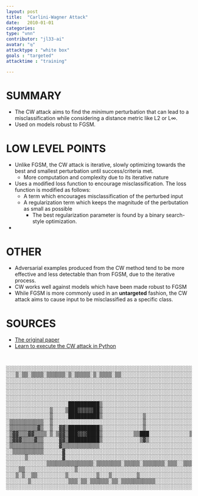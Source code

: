 ```yaml
---
layout: post
title:  "Carlini-Wagner Attack"
date:   2010-01-01
categories: 
type: "vnn"
contributor: "jl33-ai"
avatar: "♍︎"
attacktype : "white box"
goals : "targeted"
attacktime : "training"

---
```


# SUMMARY

- The CW attack aims to find the *minimum* perturbation that can lead to a misclassification while considering a distance metric like L2 or L∞. 
- Used on models robust to FGSM.


# LOW LEVEL POINTS

- Unlike FGSM, the CW attack is iterative, slowly optimizing towards the best and smallest perturbation until success/criteria met. 
    - More computation and complexity due to its iterative nature
- Uses a modified loss function to encourage misclassification. The loss function is modified as follows: 
    - A term which encourages misclassification of the perturbed input 
    - A regularization term which keeps the magnitude of the perbutation as small as possible
        - The best regularization parameter is found by a binary search-style optimization.  
- 

# OTHER

- Adversarial examples produced from the CW method tend to be more effective and less detectable than from FGSM, due to the iterative process.
- CW works well against models which have been made robust to FGSM
- While FGSM is more commonly used in an **untargeted** fashion, the CW attack aims to cause input to be misclassified as a specific class. 

# SOURCES 

- [The original paper](https://arxiv.org/pdf/1608.04644.pdf)
- [Learn to execute the CW attack in Python](https://fairyonice.github.io/Learn-the-Carlini-and-Wagners-adversarial-attack-MNIST.html)


<br> 
<pre>░░░░░░░░░░░░░░░░░░░░░░░░░░░░░░░░░░░░░░░░░░░░░░░░░░░░░░░░░░░░░░░░░░░░░░░░░░░░
░░░▒░▒▒░▒▒▒▒░▒▒▒▒▒▒░▒░▒▒▒▒▒░▒░▒▒▒▒░▒▒░░░░░░░░░░░░░░░░░░░░░░░░░░░░░░░░░░░░░░░
░░░░░░░░░░░░░░░░░░░░░░░░░░░░░░░░░░░░░░░░░░░░░░░░░░░░░░░░░░░░░░░░░░░░░░░░░░░░
░░░░░░░░░░░░░░░░░░░░░░░░░░░░░░░░░░░░░░░░░░░░░░░░░░░░░░░░░░░░░░░░░░░░░░░░░░░░
░░░░░░░░░░░░░░░░░░░░░░░░░░░░░░░░░░░░░░░░░░░░░░░░░░░░░░░░░░░░░░░░░░░░░░░░░░░░
░░░░░░░░░░░░░░░░░░░░░░░░░░░░░░░░░░░░░░░░░░░░░░░░░░░░░░░░░░░░░░░░░░░░░░░░░░░░
░░░░░░░░░░░░░░░░░░░░██████████▒░░░░░░░░░░░░░░░░░░░░░░░░░░░░░░░░░░░░░░░░░░░░░
░░░░░░░░░░░░░░▒░░░░▒███▓▓▓▓▓██▒░░░░░░░░░░░░░░░░░░░░░░░░░░░░░░░░░░░░░░░░░░░░░
░░░░░░░░░░░░░░▒░░░░░██████████▒░░░░░░░░░░░░░▒░░░░░░░░░░░░░░░░░░░░░░░░░▒░░░░░
░▒▒▒▒▒▒▒▒▒▒▒░░▒░░░░░░░░░░░░░░░░░░░░░░░░░░░░░▒░░░░░░░░░░░░░░░░░░░░░░░░░░░░░░░
░▒▒▒▒▒▒▒▒▒▓▒░░▒░░▓▓▒██████████▒░░░░░░░░░░░░░▒░░░░░░░░░░░░░░░░░░░░░░░░░░░░░░░
░▒▓▓▒▒▒▓▓▒▒▒▒░▒░▒▓▓▒███▓▓▓████▒░░░░░░░░░░▒▒███░░░░░░░░░░░░░▒░░░▒░░░░░░░░░░░░
░▒▓▓▓▒▒▒▒▓▒▒░░░░░▓▓▒██████████▒░░░░░░░░░░░░▒▓▒░░░░░░░░░░░░░░░░░░░░░░░░░░░░░░
░▒▒▒▒▒▒▒▒▒▒▒░░░░░▓▒▒▒▒▒▒▒▒▒▒▒▒░░░░░░░░░░░░░░░░░░░░░░░░░░░░░░░░░░░░░▒░░░░░░░░
░░▒▒▒▒▒▒▒▒▒▒░░░░░░▓░░░░░░░░░░░░░░░░░░░░░░░░░░░░░░░░░░░░░░░░░░░░░░░░░▒░░░░░░░
░░░░░░▒░░░░░░░░░░░▓░░░░░░░░░░░░░░░░░░░░░░░░░░░░░░░░░░░░░░░░░░░░░░░░░░▒░░░░░░
░░░░░░░░░░░░░▒▒▒▒▒▒▒▒▒▒▒▒▒▒▒░▒▒▒▒▒▒▒▒░▒▒▒▒▒░▒▒▒▒▒▒▒░▒▒▒░░▒▒▒▒▒░▒▒▒░░░░░░░░░░
░░░░▒▒░░░░░░░░░░░░░░░░▒░░░░░░░░░░░░░░░░░░░░░░░░░░░░░░░░░░░░░░░░░░░░░░░░░░░░░
░░░▒░▒░░▒▒░░░░░░░░░▒░░░░░░░░░▒░░░▒░░░░░░░░▒░░░░░░░░░░░░░░░░░░░░░░░░░░░░░░░░░
░░░░░░░▒░░░░░░░░░░░░▒▒▒░▒▒░▒▒▒▒▒▒░▒▒░▒▒▒▒▒▒▒▒▒▒▒░░░░░░░░░░░░░░░░░░░░░░░░░░░░
░░░░░░░░░░░░░░░░░░░░░░░░░░░░░░░░░░░░░░░░░░░░░░░░░░░░░░░░░░░░░░░░░░░░░░░░░░░░</pre>